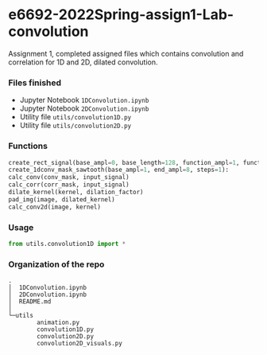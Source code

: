 # e6692-2022Spring-assign1-Lab-convolution

Assignment 1, completed assigned files which contains convolution and correlation for 1D and 2D, dilated convolution.

### Files finished
* Jupyter Notebook `1DConvolution.ipynb`
* Jupyter Notebook `2DConvolution.ipynb`
* Utility file `utils/convolution1D.py`
* Utility file `utils/convolution2D.py`

### Functions
```python
create_rect_signal(base_ampl=0, base_length=128, function_ampl=1, function_length=12)
create_1dconv_mask_sawtooth(base_ampl=1, end_ampl=8, steps=1):
calc_conv(conv_mask, input_signal)
calc_corr(corr_mask, input_signal)
dilate_kernel(kernel, dilation_factor)
pad_img(image, dilated_kernel)
calc_conv2d(image, kernel)
```

### Usage
```python
from utils.convolution1D import *
```

### Organization of the repo
```
.
│  1DConvolution.ipynb
│  2DConvolution.ipynb
│  README.md
│
└─utils
        animation.py
        convolution1D.py
        convolution2D.py
        convolution2D_visuals.py
```
